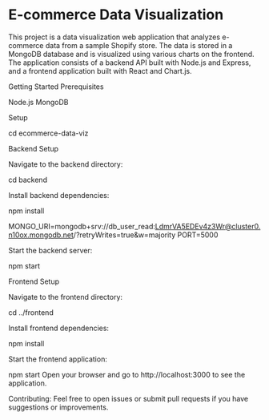 # E-commerce Data Visualization

This project is a data visualization web application that analyzes e-commerce data from a sample Shopify store. The data is stored in a MongoDB database and is visualized using various charts on the frontend. The application consists of a backend API built with Node.js and Express, and a frontend application built with React and Chart.js.


Getting Started
Prerequisites

Node.js
MongoDB 

Setup

cd ecommerce-data-viz

Backend Setup

Navigate to the backend directory:

cd backend

Install backend dependencies:

npm install


MONGO_URI=mongodb+srv://db_user_read:LdmrVA5EDEv4z3Wr@cluster0.n10ox.mongodb.net/?retryWrites=true&w=majority
PORT=5000

Start the backend server:

npm start

Frontend Setup

Navigate to the frontend directory:

cd ../frontend

Install frontend dependencies:

npm install

Start the frontend application:

npm start
Open your browser and go to http://localhost:3000 to see the application.



Contributing:
Feel free to open issues or submit pull requests if you have suggestions or improvements.

